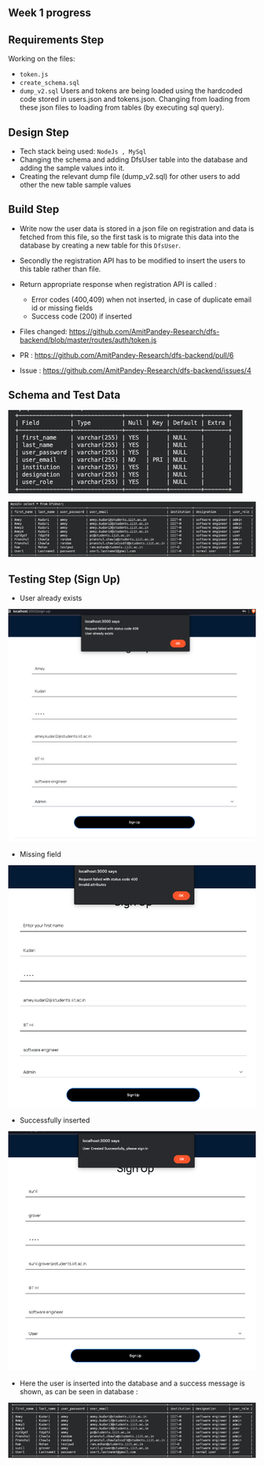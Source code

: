 ## Week 1 progress

## Requirements Step

Working on the files:
- `token.js`
- `create_schema.sql`
- `dump_v2.sql`
Users and tokens are being loaded using the hardcoded code stored in users.json and tokens.json. Changing from loading from these json files to loading from tables (by executing sql query).

## Design Step
- Tech stack being used: `NodeJs , MySql`
- Changing the schema and adding DfsUser table into the database and adding the sample values into it.
- Creating the relevant dump file (dump_v2.sql) for other users to add other the new table sample values

## Build Step
- Write now the user data is stored in a json file on registration and data is fetched from this file, so the first task is to migrate this data into the database by creating a new table for this `DfsUser`.
- Secondly the registration API has to be modified to insert the users to this table rather than file.
- Return appropriate response when registration API is called :
    * Error codes (400,409) when not inserted, in case of duplicate email id or missing fields
    * Success code (200) if inserted


- Files changed: https://github.com/AmitPandey-Research/dfs-backend/blob/master/routes/auth/token.js

- PR : https://github.com/AmitPandey-Research/dfs-backend/pull/6

- Issue : https://github.com/AmitPandey-Research/dfs-backend/issues/4


## Schema and Test Data

![](./images/week1/1.png)

![](./images/week1/2.png)
## Testing Step (Sign Up)

- User already exists

![](./images/week1/3.png)


- Missing field

![](./images/week1/4.png)

- Successfully inserted

![](./images/week1/5.png)

* Here the user is inserted into the database and a success message is shown, as can be seen in database :

![](./images/week1/6.png)
